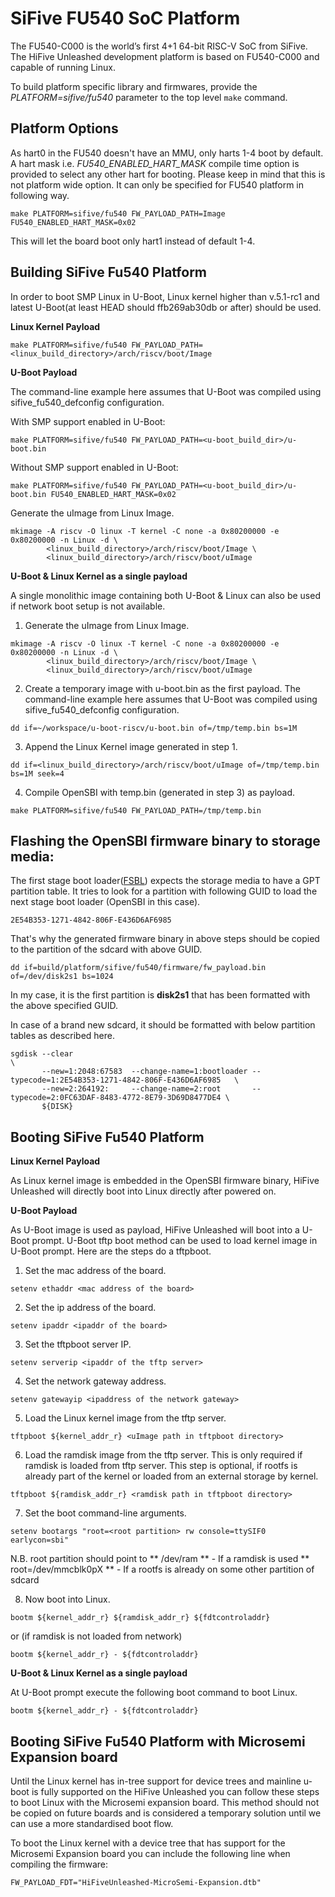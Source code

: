SiFive FU540 SoC Platform
==========================
The FU540-C000 is the world’s first 4+1 64-bit RISC-V SoC from SiFive.
The HiFive Unleashed development platform is based on FU540-C000 and capable
of running Linux.

To build platform specific library and firmwares, provide the
*PLATFORM=sifive/fu540* parameter to the top level `make` command.

Platform Options
----------------

As hart0 in the FU540 doesn't have an MMU, only harts 1-4 boot by default.
A hart mask i.e. *FU540_ENABLED_HART_MASK* compile time option is provided to
select any other hart for booting. Please keep in mind that this is not
platform wide option. It can only be specified for FU540 platform in following way.

```
make PLATFORM=sifive/fu540 FW_PAYLOAD_PATH=Image FU540_ENABLED_HART_MASK=0x02
```
This will let the board boot only hart1 instead of default 1-4.

Building SiFive Fu540 Platform
-----------------------------

In order to boot SMP Linux in U-Boot, Linux kernel higher than v.5.1-rc1 and
latest U-Boot(at least HEAD should ffb269ab30db or after) should be used.

**Linux Kernel Payload**


```
make PLATFORM=sifive/fu540 FW_PAYLOAD_PATH=<linux_build_directory>/arch/riscv/boot/Image
```

**U-Boot Payload**


The command-line example here assumes that U-Boot was compiled using sifive_fu540_defconfig configuration.

With SMP support enabled in U-Boot:

```
make PLATFORM=sifive/fu540 FW_PAYLOAD_PATH=<u-boot_build_dir>/u-boot.bin
```

Without SMP support enabled in U-Boot:
```
make PLATFORM=sifive/fu540 FW_PAYLOAD_PATH=<u-boot_build_dir>/u-boot.bin FU540_ENABLED_HART_MASK=0x02
```

Generate the uImage from Linux Image.
```
mkimage -A riscv -O linux -T kernel -C none -a 0x80200000 -e 0x80200000 -n Linux -d \
		<linux_build_directory>/arch/riscv/boot/Image \
		<linux_build_directory>/arch/riscv/boot/uImage
```

**U-Boot & Linux Kernel as a single payload**

A single monolithic image containing both U-Boot & Linux can also be used if network boot setup is
not available.  

1. Generate the uImage from Linux Image.
```
mkimage -A riscv -O linux -T kernel -C none -a 0x80200000 -e 0x80200000 -n Linux -d \
		<linux_build_directory>/arch/riscv/boot/Image \
		<linux_build_directory>/arch/riscv/boot/uImage
```

2. Create a temporary image with u-boot.bin as the first payload. The command-line
example here assumes that U-Boot was compiled using sifive_fu540_defconfig
configuration.
```
dd if=~/workspace/u-boot-riscv/u-boot.bin of=/tmp/temp.bin bs=1M
```
3. Append the Linux Kernel image generated in step 1.
```
dd if=<linux_build_directory>/arch/riscv/boot/uImage of=/tmp/temp.bin bs=1M seek=4
```
4. Compile OpenSBI with temp.bin (generated in step 3) as payload.
```
make PLATFORM=sifive/fu540 FW_PAYLOAD_PATH=/tmp/temp.bin
```

Flashing the OpenSBI firmware binary to storage media:
-----------------------------------------------------
The first stage boot loader([FSBL](https://github.com/sifive/freedom-u540-c000-bootloader))
expects the storage media to have a GPT partition table. It tries to look for a
partition with following GUID to load the next stage boot loader (OpenSBI in this case).

```
2E54B353-1271-4842-806F-E436D6AF6985
``` 

That's why the generated firmware binary in above steps should be copied to the
partition of the sdcard with above GUID.

```
dd if=build/platform/sifive/fu540/firmware/fw_payload.bin of=/dev/disk2s1 bs=1024
```

In my case, it is the first partition is **disk2s1** that has been formatted with the
above specified GUID.

In case of a brand new sdcard, it should be formatted with below partition
tables as described here.

```
sgdisk --clear                                                               \
       --new=1:2048:67583  --change-name=1:bootloader --typecode=1:2E54B353-1271-4842-806F-E436D6AF6985   \
       --new=2:264192:     --change-name=2:root       --typecode=2:0FC63DAF-8483-4772-8E79-3D69D8477DE4 \
       ${DISK}
```

Booting SiFive Fu540 Platform
-----------------------------

**Linux Kernel Payload**

As Linux kernel image is embedded in the OpenSBI firmware binary, HiFive Unleashed will directly
boot into Linux directly after powered on.

**U-Boot Payload**

As U-Boot image is used as payload, HiFive Unleashed will boot into a U-Boot prompt.
U-Boot tftp boot method can be used to load kernel image in U-Boot prompt.
Here are the steps do a tftpboot.

1. Set the mac address of the board.

```
setenv ethaddr <mac address of the board>
```
2. Set the ip address of the board.

```
setenv ipaddr <ipaddr of the board>
```
3. Set the tftpboot server IP.

```
setenv serverip <ipaddr of the tftp server>
```
4. Set the network gateway address.

```
setenv gatewayip <ipaddress of the network gateway>
```
5. Load the Linux kernel image from the tftp server.

```
tftpboot ${kernel_addr_r} <uImage path in tftpboot directory>
```

6. Load the ramdisk image from the tftp server. This is only required if ramdisk
   is loaded from tftp server. This step is optional, if rootfs is already part
   of the kernel or loaded from an external storage by kernel.

```
tftpboot ${ramdisk_addr_r} <ramdisk path in tftpboot directory>
```
7. Set the boot command-line arguments.

```
setenv bootargs "root=<root partition> rw console=ttySIF0 earlycon=sbi"
```

N.B. root partition should point to
     ** /dev/ram ** - If a ramdisk is used
     ** root=/dev/mmcblk0pX ** - If a rootfs is already on some other partition of sdcard 

8. Now boot into Linux.

```
bootm ${kernel_addr_r} ${ramdisk_addr_r} ${fdtcontroladdr}

```
or (if ramdisk is not loaded from network)
```
bootm ${kernel_addr_r} - ${fdtcontroladdr}
```

**U-Boot & Linux Kernel as a single payload**

At U-Boot prompt execute the following boot command to boot Linux.

```
bootm ${kernel_addr_r} - ${fdtcontroladdr}
```
Booting SiFive Fu540 Platform with Microsemi Expansion board
------------------------------------------------------------

Until the Linux kernel has in-tree support for device trees and mainline u-boot
is fully supported on the HiFive Unleashed you can follow these steps to boot
Linux with the Microsemi expansion board. This method should not be copied on
future boards and is considered a temporary solution until we can use a more
standardised boot flow.

To boot the Linux kernel with a device tree that has support for the Microsemi
Expansion board you can include the following line when compiling the firmware:
```
FW_PAYLOAD_FDT="HiFiveUnleashed-MicroSemi-Expansion.dtb"
```
